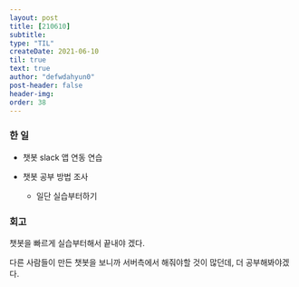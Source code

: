 ```yaml
---
layout: post
title: [210610] 
subtitle:
type: "TIL"
createDate: 2021-06-10
til: true
text: true
author: "defwdahyun0"
post-header: false
header-img: 
order: 38
---
```

### **한 일**

- 챗봇 slack 앱 연동 연습

- 챗봇 공부 방법 조사
    - 일단 실습부터하기

### **회고**

챗봇을 빠르게 실습부터해서 끝내야 겠다.

다른 사람들이 만든 챗봇을 보니까 서버측에서 해줘야할 것이 많던데, 더 공부해봐야겠다.